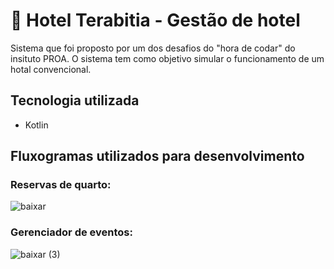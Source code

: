# :hotel: Hotel Terabitia - Gestão de hotel

Sistema que foi proposto por um dos desafios do "hora de codar" do insituto PROA. O sistema tem como objetivo simular o funcionamento de um hotal convencional.

## Tecnologia utilizada
- Kotlin

## Fluxogramas utilizados para desenvolvimento
### Reservas de quarto:
![baixar](https://github.com/user-attachments/assets/9df0ecf1-e407-4312-916e-9ed1eacd959b)
### Gerenciador de eventos:
![baixar (3)](https://github.com/user-attachments/assets/9b6d45bb-87d5-41b9-9509-beee22bccf3d)

